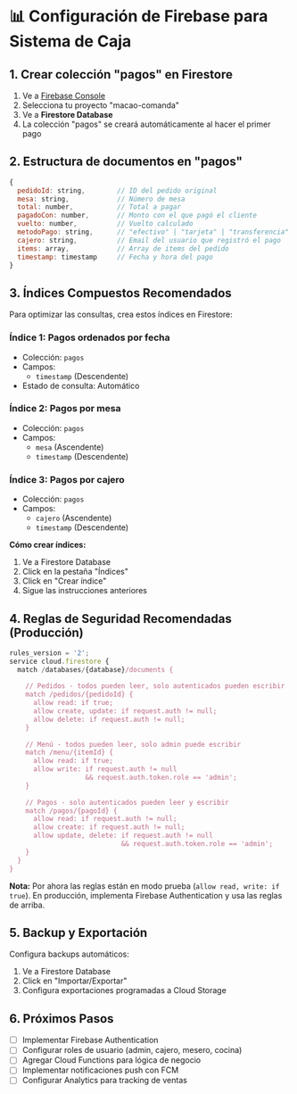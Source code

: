 # 📊 Configuración de Firebase para Sistema de Caja

## 1. Crear colección "pagos" en Firestore

1. Ve a [Firebase Console](https://console.firebase.google.com)
2. Selecciona tu proyecto "macao-comanda"
3. Ve a **Firestore Database**
4. La colección "pagos" se creará automáticamente al hacer el primer pago

## 2. Estructura de documentos en "pagos"

```javascript
{
  pedidoId: string,        // ID del pedido original
  mesa: string,            // Número de mesa
  total: number,           // Total a pagar
  pagadoCon: number,       // Monto con el que pagó el cliente
  vuelto: number,          // Vuelto calculado
  metodoPago: string,      // "efectivo" | "tarjeta" | "transferencia"
  cajero: string,          // Email del usuario que registró el pago
  items: array,            // Array de items del pedido
  timestamp: timestamp     // Fecha y hora del pago
}
```

## 3. Índices Compuestos Recomendados

Para optimizar las consultas, crea estos índices en Firestore:

### Índice 1: Pagos ordenados por fecha
- Colección: `pagos`
- Campos:
  - `timestamp` (Descendente)
- Estado de consulta: Automático

### Índice 2: Pagos por mesa
- Colección: `pagos`
- Campos:
  - `mesa` (Ascendente)
  - `timestamp` (Descendente)

### Índice 3: Pagos por cajero
- Colección: `pagos`
- Campos:
  - `cajero` (Ascendente)
  - `timestamp` (Descendente)

**Cómo crear índices:**
1. Ve a Firestore Database
2. Click en la pestaña "Índices"
3. Click en "Crear índice"
4. Sigue las instrucciones anteriores

## 4. Reglas de Seguridad Recomendadas (Producción)

```javascript
rules_version = '2';
service cloud.firestore {
  match /databases/{database}/documents {
    
    // Pedidos - todos pueden leer, solo autenticados pueden escribir
    match /pedidos/{pedidoId} {
      allow read: if true;
      allow create, update: if request.auth != null;
      allow delete: if request.auth != null;
    }
    
    // Menú - todos pueden leer, solo admin puede escribir
    match /menu/{itemId} {
      allow read: if true;
      allow write: if request.auth != null 
                   && request.auth.token.role == 'admin';
    }
    
    // Pagos - solo autenticados pueden leer y escribir
    match /pagos/{pagoId} {
      allow read: if request.auth != null;
      allow create: if request.auth != null;
      allow update, delete: if request.auth != null 
                            && request.auth.token.role == 'admin';
    }
  }
}
```

**Nota:** Por ahora las reglas están en modo prueba (`allow read, write: if true`). 
En producción, implementa Firebase Authentication y usa las reglas de arriba.

## 5. Backup y Exportación

Configura backups automáticos:
1. Ve a Firestore Database
2. Click en "Importar/Exportar"
3. Configura exportaciones programadas a Cloud Storage

## 6. Próximos Pasos

- [ ] Implementar Firebase Authentication
- [ ] Configurar roles de usuario (admin, cajero, mesero, cocina)
- [ ] Agregar Cloud Functions para lógica de negocio
- [ ] Implementar notificaciones push con FCM
- [ ] Configurar Analytics para tracking de ventas
